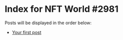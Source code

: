 # Index for NFT World #2981
Posts will be displayed in the order below:

- [Your first post](./001-first.md)

